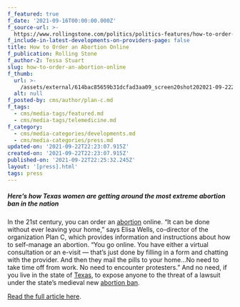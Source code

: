 ```yaml
---
f_featured: true
f_date: '2021-09-16T00:00:00.000Z'
f_source-url: >-
  https://www.rollingstone.com/politics/politics-features/how-to-order-abortion-pill-online-texas-sb8-1224437/
f_include-in-latest-developments-on-providers-page: false
title: How to Order an Abortion Online
f_publication: Rolling Stone
f_author-2: Tessa Stuart
slug: how-to-order-an-abortion-online
f_thumb:
  url: >-
    /assets/external/614bac85659b31dcfad3aa09_screen20shot202021-09-2220at204.26.23%20PM.png
  alt: null
f_posted-by: cms/author/plan-c.md
f_tags:
  - cms/media-tags/featured.md
  - cms/media-tags/telemedicine.md
f_category:
  - cms/media-categories/developments.md
  - cms/media-categories/press.md
updated-on: '2021-09-22T22:23:07.915Z'
created-on: '2021-09-22T22:23:07.915Z'
published-on: '2021-09-22T22:25:32.245Z'
layout: '[press].html'
tags: press
---
```


##### Here’s how Texas women are getting around the most extreme abortion ban in the nation

In the 21st century, you can order an [abortion](https://www.rollingstone.com/t/abortion/) online. “It can be done without ever leaving your home,” says Elisa Wells, co-director of the organization Plan C, which provides information and instructions about how to self-manage an abortion. “You go online. You have either a virtual consultation or an e-visit — that’s just done by filling in a form and chatting with the provider. And then they mail the pills to your home…No need to take time off from work. No need to encounter protesters.” And no need, if you live in the state of [Texas](https://www.rollingstone.com/t/texas/), to expose anyone to the threat of a lawsuit under the state’s medieval new [abortion ban](https://www.rollingstone.com/t/abortion-ban/).

[Read the full article here](https://www.rollingstone.com/politics/politics-features/how-to-order-abortion-pill-online-texas-sb8-1224437/).
